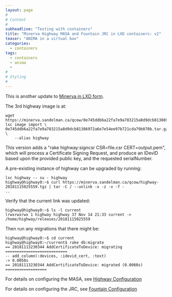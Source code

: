```yaml
---
layout: page
#
# Content
#
subheadline: "Testing with containers"
title: "Minerva Highway MASA and Fountain JRC in LXD containers: v2"
teaser: "ANIMA in a virtual box"
categories:
  - containers
tags:
  - containers
  - anima
  -
#
# Styling
#
---
```


This is another update to [Minerva in LXD form](/containers/2018/10/20/minerva-in-lxd-form).

The 3rd highway image is at:

    wget https://minerva.sandelman.ca/qcow/0e745ddb6a22fa7e9a783215a8d9dcb81386972a6e7e54ee97b721cda79b070b.tar.gz
    lxc image import \
    0e745ddb6a22fa7e9a783215a8d9dcb81386972a6e7e54ee97b721cda79b070b.tar.gz \
        --alias highway

This version adds a "rake highway:signcsr CSR=file.csr CERT=output.pem",
which will process a Certificate Signing Request, and produce an IDevID
based upon the provided public key, and the requested serialNumber.

A pre-existing instance of highway can be upgraded by running:

    lxc highway -- su - highway
    highway@highway0:~$ curl https://minerva.sandelman.ca/qcow/highway-20181115025559.tgz | tar -C / --unlink -x -z -v -f -
    ..

Verify that the current link was updated:

    highway@highway0:~$ ls -l current
    lrwxrwxrwx 1 highway highway 37 Nov 14 21:33 current -> /home/highway/releases/20181115025559

Then run any migrations that there might be:

    highway@highway0:~$ cd current
    highway@highway0:~/current$ rake db:migrate
    == 20181113230344 AddCertificateToDevice: migrating ===========================
    -- add_column(:devices, :idevid_cert, :text)
    -> 0.0050s
    == 20181113230344 AddCertificateToDevice: migrated (0.0060s) ==================


For details on configuring the MASA, see [Highway Configuration](/highway/configuration)

For details on configuring the JRC, see [Fountain Configuration](/fountain/configuration)







